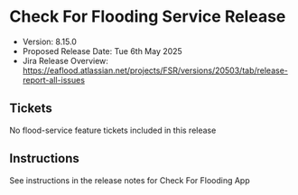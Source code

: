 # Check For Flooding Service Release

* Version: 8.15.0
* Proposed Release Date: Tue 6th May 2025
* Jira Release Overview: https://eaflood.atlassian.net/projects/FSR/versions/20503/tab/release-report-all-issues

## Tickets

  No flood-service feature tickets included in this release

## Instructions

See instructions in the release notes for Check For Flooding App
